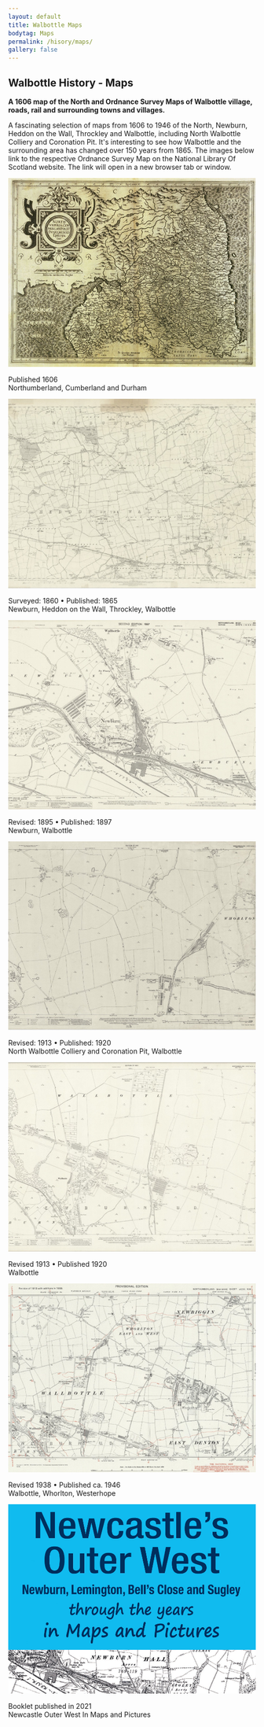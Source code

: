 ```yaml
---
layout: default
title: Walbottle Maps
bodytag: Maps
permalink: /hisory/maps/
gallery: false
---
```

<div class="container-fluid historyBG"> <!-- container-fluid -->
	<div class="row"> <!-- row -->
		<div class="col-sm-1 col-xs-0"></div>
		<div class="col-sm-10 col-xs-12 mainPanel">
			<div class="row"> <!-- row -->
				<div class="col-xs-12">
					<h2>Walbottle History - Maps</h2>
					<p><strong>A 1606 map of the North and Ordnance Survey Maps of Walbottle village, roads, rail and surrounding towns and villages.</strong></p>
					<p>A fascinating selection of maps from 1606 to 1946 of the North, Newburn, Heddon on the Wall, Throckley and Walbottle, including North Walbottle Colliery and Coronation Pit. It's interesting to see how Walbottle and the surrounding area has changed over 150 years from 1865. The images below link to the respective Ordnance Survey Map on the National Library Of Scotland website. The link will open in a new browser tab or window.</p>
				</div>
			</div> <!-- /row -->
			<div class="row-eq-height maps"> <!-- row -->
				<div class="col-sm-4 col-xs-12">
		    		<a href="https://biblio.unibe.ch/web-apps/maps/zoomify.php?pic=Ryh_1803_1.jpg&col=ryh" title="view the map a new tab" target="_blank"><img src="/assets/images/map-1602.jpg" class="img-responsive" alt="map image of Northumberland, Cumberland and Durham, 1606<"/></a>
					<p>Published 1606 <br>Northumberland, Cumberland and Durham</p>
				</div>
				<div class="col-sm-4 col-xs-12">
		    		<a href="https://maps.nls.uk/view/102346458#zoom=6&lat=1174&lon=13278&layers=BT" title="view the map a new tab" target="_blank"><img src="/assets/images/map-1865.jpg" class="img-responsive" alt="map image of Newburn, Heddon on the Wall, Throckley, Walbottle, 1865"/></a>
					<p>Surveyed: 1860 &bull; Published: 1865 <br>Newburn, Heddon on the Wall, Throckley, Walbottle</p>
				</div>
				<div class="col-sm-4 col-xs-12">
		    		<a href="https://maps.nls.uk/view/132268889#zoom=3&lat=8229&lon=10067&layers=BT" title="view the map a new tab" target="_blank"><img src="/assets/images/map-1897.jpg" class="img-responsive" alt="map image of Newburn, Walbottle, 1898"/></a>
					<p>Revised: 1895 &bull; Published: 1897 <br>Newburn, Walbottle</p>
				</div>
			</div><!-- /row -->
			<div class="row-eq-height maps"> <!-- row -->
				<div class="col-sm-4 col-xs-12">
		    		<a href="https://maps.nls.uk/view/132279947#zoom=4&lat=3599&lon=10665&layers=BT" title="view the map a new tab" target="_blank"><img src="/assets/images/map-1920(2).jpg" class="img-responsive" alt="map image of North Walbottle Colliery and Coronation Pit, Walbottle, 1920"/></a>
					<p>Revised: 1913 &bull; Published: 1920 <br>North Walbottle Colliery and Coronation Pit, Walbottle</p>
				</div>
				<div class="col-sm-4 col-xs-12">
		    		<a href="https://maps.nls.uk/view/132279965#zoom=4&lat=4281&lon=5441&layers=BT" title="view the map a new tab" target="_blank"><img src="/assets/images/map-1920.jpg" class="img-responsive" alt="map image of Walbottle, 1920"/></a>
					<p>Revised 1913 &bull; Published 1920 <br>Walbottle</p>
				</div>
				<div class="col-sm-4 col-xs-12">
		    		<a href="https://maps.nls.uk/view/101029020#zoom=3&lat=3457&lon=4607&layers=BT" title="view the map a new tab" target="_blank"><img src="/assets/images/map-1938.jpg" class="img-responsive" alt="map image of Walbottle, Whorlton, Westerhope, 1946"/></a>
					<p>Revised 1938 &bull; Published ca. 1946 <br>Walbottle, Whorlton, Westerhope</p>
				</div>
			</div><!-- /row -->			
			<div class="row-eq-height maps"> <!-- row -->
				<div class="col-sm-4 col-xs-12">
		    		<a href="/assets/pdf/outer-west-maps-and-picture-book-apr21-v3_lowres.pdf" title="view the booklet a new tab" target="_blank"><img src="/assets/images/map-outer-west.jpg" class="img-responsive" alt="Newcastle Outer West In Maps and Pictures booklet, published 2021"/></a>
					<p>Booklet published in 2021 <br>Newcastle Outer West In Maps and Pictures</p>
				</div>
			</div><!-- /row -->
		</div>	<!-- /mainPanel -->